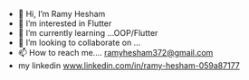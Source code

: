 - 👋 Hi, I’m Ramy Hesham
- 👀 I’m interested in Flutter
- 🌱 I’m currently learning ...OOP/Flutter
- 💞️ I’m looking to collaborate on ...
- 📫 How to reach me.... ramyhesham372@gmail.com
- my linkedin www.linkedin.com/in/ramy-hesham-059a87177

<!---
RamyHesmam372/RamyHesmam372 is a ✨ special ✨ repository because its `README.md` (this file) appears on your GitHub profile.
You can click the Preview link to take a look at your changes.
--->
